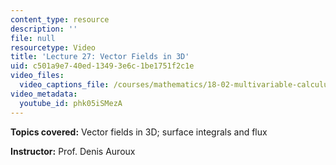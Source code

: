```yaml
---
content_type: resource
description: ''
file: null
resourcetype: Video
title: 'Lecture 27: Vector Fields in 3D'
uid: c501a9e7-40ed-1349-3e6c-1be1751f2c1e
video_files:
  video_captions_file: /courses/mathematics/18-02-multivariable-calculus-fall-2007/video-lectures/lecture-27-vector-fields-in-3d/phk05iSMezA.vtt
video_metadata:
  youtube_id: phk05iSMezA
---
```


**Topics covered:** Vector fields in 3D; surface integrals and flux

**Instructor:** Prof. Denis Auroux